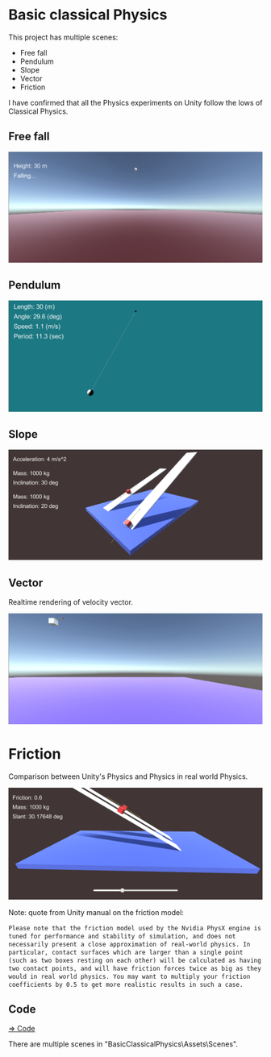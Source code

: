 # Basic classical Physics

This project has multiple scenes:

- Free fall
- Pendulum
- Slope
- Vector
- Friction

I have confirmed that all the Physics experiments on Unity follow the lows of Classical Physics.

## Free fall

![freefall](./freefall.png)

## Pendulum

![pendulum](./pendulum.png)

## Slope

![slope](./twoSlopes.png)

## Vector

Realtime rendering of velocity vector.

![velocityVector](./velocityVector.png)

# Friction

Comparison between Unity's Physics and Physics in real world Physics.

![friction](./friction.png)

Note: quote from Unity manual on the friction model:
```
Please note that the friction model used by the Nvidia PhysX engine is tuned for performance and stability of simulation, and does not necessarily present a close approximation of real-world physics. In particular, contact surfaces which are larger than a single point (such as two boxes resting on each other) will be calculated as having two contact points, and will have friction forces twice as big as they would in real world physics. You may want to multiply your friction coefficients by 0.5 to get more realistic results in such a case.
```

## Code

[=> Code](../BasicClassicalPhysics)

There are multiple scenes in "BasicClassicalPhysics\Assets\Scenes".
